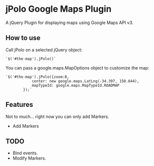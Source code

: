 jPolo Google Maps Plugin
========================
A jQuery Plugin for displaying maps using Google Maps API v3.


How to use
----------

Call jPolo on a selected jQuery object:

	`$('#the-map').jPolo()`

You can pass a google.maps.MapOptions object to customize the map:

	`$('#the-map').jPolo({zoom:8,
				center: new google.maps.LatLng(-34.397, 150.644),
				mapTypeId: google.maps.MapTypeId.ROADMAP
			});`


Features
--------
Not to much... right now you can only add Markers.
* Add Markers



TODO
----
* Bind events.
* Modify Markers.